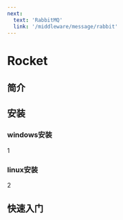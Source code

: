 ```yaml
---
next:
  text: 'RabbitMQ'
  link: '/middleware/message/rabbit'
---
```

# Rocket

## 简介


## 安装
### windows安装
1
### linux安装
2
## 快速入门
